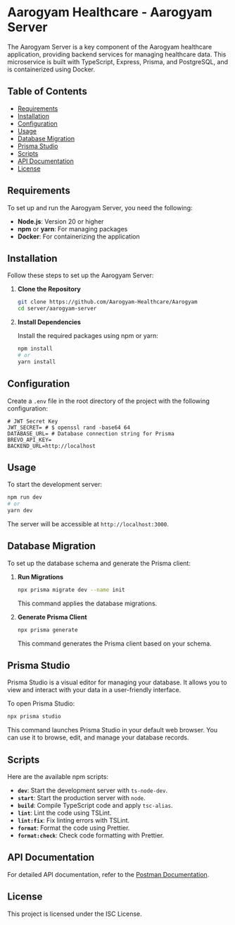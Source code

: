 # Aarogyam Healthcare - Aarogyam Server

The Aarogyam Server is a key component of the Aarogyam healthcare application, providing backend services for managing healthcare data. This microservice is built with TypeScript, Express, Prisma, and PostgreSQL, and is containerized using Docker.

## Table of Contents

- [Requirements](#requirements)
- [Installation](#installation)
- [Configuration](#configuration)
- [Usage](#usage)
- [Database Migration](#database-migration)
- [Prisma Studio](#prisma-studio)
- [Scripts](#scripts)
- [API Documentation](#api-documentation)
- [License](#license)

## Requirements

To set up and run the Aarogyam Server, you need the following:

- **Node.js**: Version 20 or higher
- **npm** or **yarn**: For managing packages
- **Docker**: For containerizing the application

## Installation

Follow these steps to set up the Aarogyam Server:

1. **Clone the Repository**

   ```bash
   git clone https://github.com/Aarogyam-Healthcare/Aarogyam
   cd server/aarogyam-server
   ```

2. **Install Dependencies**

   Install the required packages using npm or yarn:

   ```bash
   npm install
   # or
   yarn install
   ```

## Configuration

Create a `.env` file in the root directory of the project with the following configuration:

```env
# JWT Secret Key
JWT_SECRET= # $ openssl rand -base64 64
DATABASE_URL= # Database connection string for Prisma
BREVO_API_KEY=
BACKEND_URL=http://localhost
```

## Usage

To start the development server:

```bash
npm run dev
# or
yarn dev
```

The server will be accessible at `http://localhost:3000`.

## Database Migration

To set up the database schema and generate the Prisma client:

1. **Run Migrations**

   ```bash
   npx prisma migrate dev --name init
   ```

   This command applies the database migrations.

2. **Generate Prisma Client**

   ```bash
   npx prisma generate
   ```

   This command generates the Prisma client based on your schema.

## Prisma Studio

Prisma Studio is a visual editor for managing your database. It allows you to view and interact with your data in a user-friendly interface.

To open Prisma Studio:

```bash
npx prisma studio
```

This command launches Prisma Studio in your default web browser. You can use it to browse, edit, and manage your database records.

## Scripts

Here are the available npm scripts:

- **`dev`**: Start the development server with `ts-node-dev`.
- **`start`**: Start the production server with `node`.
- **`build`**: Compile TypeScript code and apply `tsc-alias`.
- **`lint`**: Lint the code using TSLint.
- **`lint:fix`**: Fix linting errors with TSLint.
- **`format`**: Format the code using Prettier.
- **`format:check`**: Check code formatting with Prettier.

## API Documentation

For detailed API documentation, refer to the [Postman Documentation](https://documenter.getpostman.com/view/30513437/2sA3s7kpdM).

## License

This project is licensed under the ISC License.